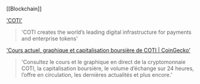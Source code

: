 [[Blockchain]]

['COTI']('https://coti.io')
> 'COTI creates the world’s leading digital infrastructure for payments and enterprise tokens'

['Cours actuel, graphique et capitalisation boursière de COTI | CoinGecko']('https://www.coingecko.com/fr/pi%C3%A8ces/coti')
> 'Consultez le cours et le graphique en direct de la cryptomonnaie COTI, la capitalisation boursière, le volume d’échange sur 24 heures, l’offre en circulation, les dernières actualités et plus encore.'
